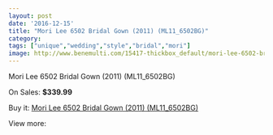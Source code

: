 ```yaml
---
layout: post
date: '2016-12-15'
title: "Mori Lee 6502 Bridal Gown (2011) (ML11_6502BG)"
category: 
tags: ["unique","wedding","style","bridal","mori"]
image: http://www.benemulti.com/15417-thickbox_default/mori-lee-6502-bridal-gown-2011-ml116502bg.jpg
---
```

Mori Lee 6502 Bridal Gown (2011) (ML11_6502BG)

On Sales: **$339.99**
<a href="https://www.benemulti.com/en/5861-mori-lee-6502-bridal-gown-2011-ml116502bg.html"><amp-img layout="responsive" width="600" height="600" src="//www.benemulti.com/15417-thickbox_default/mori-lee-6502-bridal-gown-2011-ml116502bg.jpg" alt="Mori Lee 6502 Bridal Gown (2011) (ML11_6502BG) 0" /></a>
<a href="https://www.benemulti.com/en/5861-mori-lee-6502-bridal-gown-2011-ml116502bg.html"><amp-img layout="responsive" width="600" height="600" src="//www.benemulti.com/15418-thickbox_default/mori-lee-6502-bridal-gown-2011-ml116502bg.jpg" alt="Mori Lee 6502 Bridal Gown (2011) (ML11_6502BG) 1" /></a>

Buy it: [Mori Lee 6502 Bridal Gown (2011) (ML11_6502BG)](https://www.benemulti.com/en/5861-mori-lee-6502-bridal-gown-2011-ml116502bg.html "Mori Lee 6502 Bridal Gown (2011) (ML11_6502BG)")

View more: [](https://www.benemulti.com/en/- "")